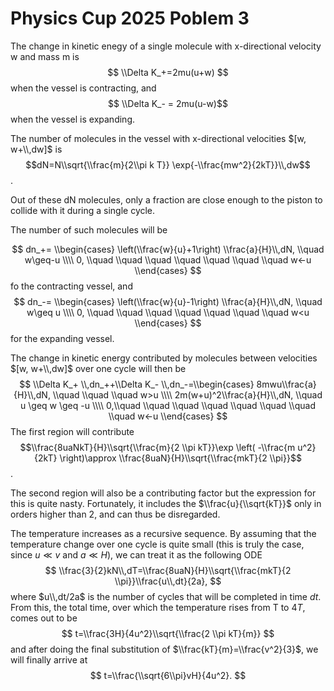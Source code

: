 # Physics Cup 2025 Poblem 3

The change in kinetic enegy of a single molecule with x-directional velocity w and mass m is
$$ \\Delta K_+=2mu(u+w) $$ when the vessel is contracting, and
$$ \\Delta K_- = 2mu(u-w)$$ when the vessel is expanding.



The number of molecules in the vessel with x-directional velocities $[w, w+\\,dw]$ is
$$dN=N\\sqrt{\\frac{m}{2\\pi k T}} \exp{-\\frac{mw^2}{2kT}}\\,dw$$.

Out of these dN molecules, only a fraction are close enough to the piston to collide with it during a single cycle.

The number of such molecules will be

$$
dn_+=
\\begin{cases}
    \left(\\frac{w}{u}+1\right) \\frac{a}{H}\\,dN, \\quad w\geq-u \\\\
    0, \\quad \\quad \\quad \\quad \\quad \\quad \\quad w<-u
\\end{cases}
$$
fo the contracting vessel, and 
$$
dn_-=
\\begin{cases}
    \left(\\frac{w}{u}-1\right) \\frac{a}{H}\\,dN, \\quad w\geq u \\\\
    0, \\quad \\quad \\quad \\quad \\quad \\quad \\quad w<u
\\end{cases}
$$
for the expanding vessel. 

The change in kinetic energy contributed by molecules between velocities $[w, w+\\,dw]$ over one cycle will then be 
$$
\\Delta K_+ \\,dn_++\\Delta K_- \\,dn_-=\\begin{cases}
    8mwu\\frac{a}{H}\\,dN, \\quad \\quad \\quad w>u \\\\
    2m(w+u)^2\\frac{a}{H}\\,dN, \\quad u \geq w \geq -u \\\\
    0,\\quad \\quad \\quad \\quad \\quad \\quad \\quad \\quad w<-u
\\end{cases}
$$
The first region will contribute 
$$\\frac{8uaNkT}{H}\\sqrt{\\frac{m}{2 \\pi kT}}\exp \left( -\\frac{m u^2}{2kT} \right)\approx \\frac{8uaN}{H}\\sqrt{\\frac{mkT}{2 \\pi}}$$. 

The second region will also be a contributing factor but the expression for this is quite nasty. Fortunately, it includes the $\\frac{u}{\\sqrt{kT}}$ only in orders higher than 2, and can thus be disregarded.

The temperature increases as a recursive sequence. By assuming that the temperature change over one cycle is quite small (this is truly the case, since $u \ll v$ and $a \ll H$), we can treat it as the following ODE
$$
\\frac{3}{2}kN\\,dT=\\frac{8uaN}{H}\\sqrt{\\frac{mkT}{2 \\pi}}\\frac{u\\,dt}{2a},
$$
where $u\\,dt/2a$ is the number of cycles that will be completed in time $dt$. From this, the total time, over which the temperature rises from T to $4T$, comes out to be
$$
t=\\frac{3H}{4u^2}\\sqrt{\\frac{2 \\pi kT}{m}}
$$
and after doing the final substitution of
$\\frac{kT}{m}=\\frac{v^2}{3}$, we will finally arrive at
$$
t=\\frac{\\sqrt{6\\pi}vH}{4u^2}.
$$

